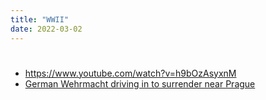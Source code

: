 ```yaml
---
title: "WWII"
date: 2022-03-02
---
```


#

+ https://www.youtube.com/watch?v=h9bOzAsyxnM
+ [German Wehrmacht driving in to surrender near Prague](https://www.youtube.com/watch?v=PIKGmaXmfCQ)
